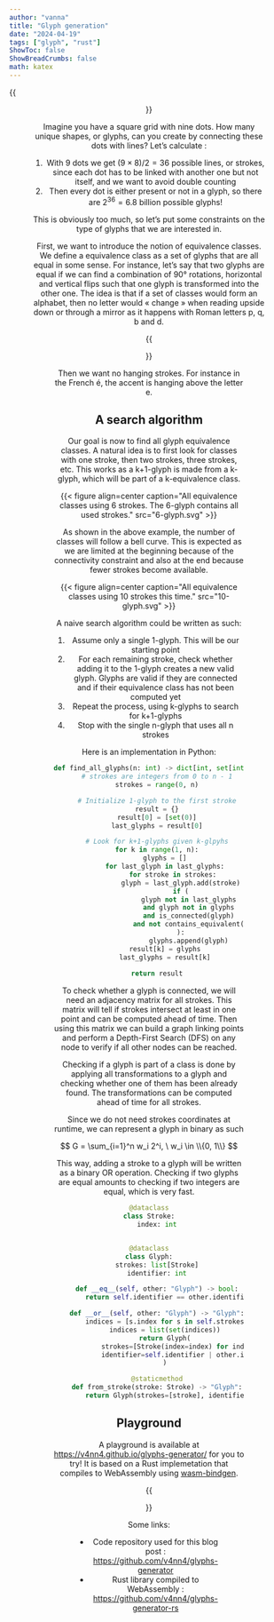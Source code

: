 ```yaml
---
author: "vanna"
title: "Glyph generation"
date: "2024-04-19"
tags: ["glyph", "rust"]
ShowToc: false
ShowBreadCrumbs: false
math: katex
---
```


{{<figure width=256 align=center src="matrix.png">}}

Imagine you have a square grid with nine dots. How many unique shapes, or glyphs, can you create by connecting these dots with lines? Let’s calculate :
1. With 9 dots we get $(9\times8)/2=36$ possible lines, or strokes, since each dot has to be linked with another one but not itself, and we want to avoid double counting
2. Then every dot is either present or not in a glyph, so there are $2^{36}=6.8$ billion possible glyphs!

This is obviously too much, so let’s put some constraints on the type of glyphs that we are interested in.

First, we want to introduce the notion of equivalence classes. We define a equivalence class as a set of glyphs that are all equal in some sense. For instance, let’s say that two glyphs are equal if we can find a combination of 90° rotations, horizontal and vertical flips such that one glyph is transformed into the other one. The idea is that if a set of classes would form an alphabet, then no letter would « change » when reading upside down or through a mirror as it happens with Roman letters p, q, b and d.

{{<figure width=256 align=center caption="An example of an equivalence class. All element of the class can be transformed into each other using symmetries and rotations" src="glyph-equivalence-class.svg">}}

Then we want no hanging strokes. For instance in the French é, the accent is hanging above the letter e.

## A search algorithm

Our goal is now to find all glyph equivalence classes. A natural idea is to first look for classes with one stroke, then two strokes, three strokes, etc. This works as a k+1-glyph is made from a k-glyph, which will be part of a k-equivalence class.

{{< figure align=center caption="All equivalence classes using 6 strokes. The 6-glyph contains all used strokes." src="6-glyph.svg" >}}

As shown in the above example, the number of classes will follow a bell curve. This is expected as we are limited at the beginning because of the connectivity constraint and also at the end because fewer strokes become available.

{{< figure align=center caption="All equivalence classes using 10 strokes this time." src="10-glyph.svg" >}}

A naive search algorithm could be written as such:

1. Assume only a single 1-glyph. This will be our starting point
2. For each remaining stroke, check whether adding it to the 1-glyph creates a new valid glyph. Glyphs are valid if they are connected and if their equivalence class has not been computed yet
3. Repeat the process, using k-glyphs to search for k+1-glyphs
4. Stop with the single n-glyph that uses all n strokes

Here is an implementation in Python:

```python
def find_all_glyphs(n: int) -> dict[int, set[int]]:
    # strokes are integers from 0 to n - 1
    strokes = range(0, n)

    # Initialize 1-glyph to the first stroke
    result = {}
    result[0] = [set(0)]
    last_glyphs = result[0]

    # Look for k+1-glyphs given k-glpyhs
    for k in range(1, n):
        glyphs = []
        for last_glyph in last_glyphs:
            for stroke in strokes:
                glyph = last_glyph.add(stroke)
                if (
                    glyph not in last_glyphs
                    and glyph not in glyphs
                    and is_connected(glyph)
                    and not contains_equivalent(glyph, glyphs)
                ):
                    glyphs.append(glyph)
        result[k] = glyphs
        last_glyphs = result[k]
    
    return result
```

To check whether a glyph is connected, we will need an adjacency matrix for all strokes. This matrix will tell if strokes intersect at least in one point and can be computed ahead of time. Then using this matrix we can build a graph linking points and perform a Depth-First Search (DFS) on any node to verify if all other nodes can be reached.

Checking if a glyph is part of a class is done by applying all transformations to a glyph and checking whether one of them has been already found. The transformations can be computed ahead of time for all strokes.

Since we do not need strokes coordinates at runtime, we can represent a glyph in binary as such

$$ G = \sum_{i=1}^n w_i 2^i, \ w_i \in \\{0, 1\\} $$

This way, adding a stroke to a glyph will be written as a binary OR operation. Checking if two glyphs are equal amounts to checking if two integers are equal, which is very fast.

```python
@dataclass
class Stroke:
    index: int


@dataclass
class Glyph:
    strokes: list[Stroke]
    identifier: int

    def __eq__(self, other: "Glyph") -> bool:
        return self.identifier == other.identifier  # fast eq

    def __or__(self, other: "Glyph") -> "Glyph":
        indices = [s.index for s in self.strokes] + [s.index for s in other.strokes]
        indices = list(set(indices))
        return Glyph(
            strokes=[Stroke(index=index) for index in indices],
            identifier=self.identifier | other.identifier,
        )

    @staticmethod
    def from_stroke(stroke: Stroke) -> "Glyph":
        return Glyph(strokes=[stroke], identifier=2**stroke.index)
```

## Playground

A playground is available at https://v4nn4.github.io/glyphs-generator/ for you to try! It is based on a Rust implemetation that compiles to WebAssembly using [wasm-bindgen](https://github.com/rustwasm/wasm-bindgen).

{{<figure align=center caption="The playground lets you explore glyphs based on a set of strokes" src="app.png">}}

Some links:
- Code repository used for this blog post : https://github.com/v4nn4/glyphs-generator
- Rust library compiled to WebAssembly : https://github.com/v4nn4/glyphs-generator-rs
